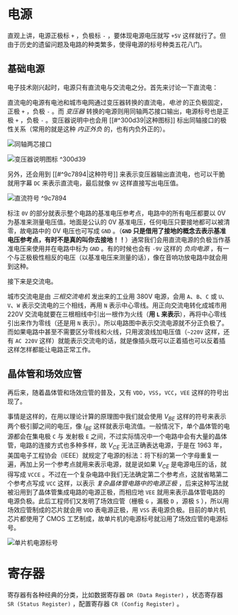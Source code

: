 # 电源

直观上讲，电源正极标 `+` ，负极标 `-` ，要体现电源电压就写 `+5V` 这样就行了。但由于历史的遗留问题及电路的种类繁多，使得电源的标号种类五花八门。

## 基础电源

电子技术刚兴起时，电源只有直流电与交流电之分。首先来讨论一下直流电：

直流电的电源有电池和城市电网通过变压器转换的直流电，*电池* 的正负极固定，正极 `+` ，负极 `-` 。而 *变压器* 转换的电源则用同轴两芯接口输出，电源标号也是正极 `+` ，负极 `-` 。变压器说明中也会用 [[#^300d39|这种图标]] 标出同轴接口的极性关系（常用的就是这种 *内正外负* 的，也有内负外正的）。

![同轴两芯接口](同轴两芯接口.png)

![变压器说明图标](变压器说明.png)  ^300d39

另外，还会用到 [[#^9c7894|这种符号]] 来表示变压器输出直流电，也可以干脆就用字幕 `DC` 来表示直流电，最后就像 `9V` 这样直接写出电压值。

![直流符号](DC1.png) ^9c7894

标注 `0V` 的部分就表示整个电路的基准电压参考点，电路中的所有电压都要以 0V 为基准来测量电压值。地面是公认的 0V 基准电压，任何电压只要接地都可以被清零，故电路中的 0V 电压也可写成 `GND` 。（**`GND` 只是借用了接地的概念去表示基准电压参考点，有时不是真的叫你去接地！！**）通常我们会用直流电源的负极当作基准电压来使用并在电路中标为 `GND` 。有的时候也会有 `-9V` 这样的 *负向电源* ，有一个与正极极性相反的电压（以基准电压来测量的话），像在音响功放电路中就会用到这种。

接下来是交流电。

城市交流电是由 *三相交流电机* 发出来的工业用 380V 电源，会用 `A`、`B`、`C` 或 `U`、`V`、`W` 表示交流电的三个相线，再用 `N` 表示中心零线。用正向交流电转化成城市用 220V 交流电就要在三根相线中引出一根作为火线（**用 `L` 来表示**），再将中心零线引出来作为零线（还是用 `N` 表示）。所以电路图中表示交流电源就不分正负极了。而如果电路中甚至不需要区分零线和火线，只用波浪线加电压值（`~220V` 这样，还有 `AC 220V` 这样）就能表示交流电的话，就是像插头既可以正着插也可以反着插这样怎样都能让电路正常工作。

## 晶体管和场效应管

再后来，随着晶体管和场效应管的普及，又有 `VDD`，`VSS`，`VCC`，`VEE` 这样的符号出现了。

事情是这样的，在用以理论计算的原理图中我们就会使用 $V_{BE}$ 这样的符号来表示两个极引脚之间的电压，像 $I_{BE}$ 这样就表示电流值。一般情况下，单个晶体管的电源都会在集电极 `C` 与 发射极 `E` 之间，不过实际情况中一个电路中会有大量的晶体管，电路的连接方式也多种多样，故 $V_{CE}$ 无法正确表达电源，于是在 1963 年，美国电子工程协会（IEEE）就规定了电源的标法：将下标的第一个字母重复一遍，再加上另一个参考点就用来表示电源，就是说如果 $V_{CE}$ 是电源电压的话，就得写成 `VCCE` 。不过在一个复杂电路中我们无法确定第二个参考点，这就省略第二个参考点写成 `VCC` 这样，以表示 *复杂晶体管电路中的电源正极* ，后来这种写法就被沿用到了晶体管集成电路的电源正极，而相应地 `VEE` 就用来表示晶体管电路的电源负极。此后工程师们又发明了场效应管（栅极 `G` ，漏极 `D` ，源极 `S` ），所以用场效应管制成的芯片就会用 `VDD` 表电源正极，用 `VSS` 表电源负极。目前的单片机芯片都使用了 CMOS 工艺制成，故单片机的电源标号就沿用了场效应管的电源标号。

![单片机电源标号](DanDianBiao.png)

# 寄存器

寄存器有各种经典的分类，比如数据寄存器 `DR (Data Register)` ，状态寄存器 `SR (Status Register)` ，配置寄存器 `CR (Config Register)` 。